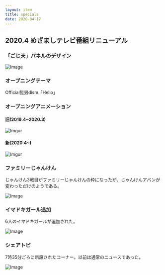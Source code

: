 ```yaml
---
layout: item
title: specials
date: 2020-04-17
---
```

## 2020.4 めざましテレビ番組リニューアル

### 「ごじ天」パネルのデザイン
<p><img  class="img-fluid" src="https://i.imgur.com/tOeWMjF.png" alt="Image"></p>

### オープニングテーマ
Official髭男dism「Hello」

### オープニングアニメーション
#### 旧(2019.4~2020.3)
<p><img class="img-fluid" src="https://imgur.com/UamoF8g.gif" alt="Imgur"></p>

#### 新(2020.4~)
<p><img class="img-fluid" src="https://imgur.com/ea9cPs3.gif" alt="Imgur"></p>

### ファミリーじゃんけん
じゃんけん3戦目がファミリーじゃんけんの枠になったが、じゃんけんアバンが変わっただけのようである。
<p><img class="img-fluid" src="https://i.imgur.com/7YLQUep.png" alt="Image"></p>

### イマドキガール追加
6人のイマドキガールが追加された。
<p><img class="img-fluid" src="https://i.imgur.com/xtLzw1U.png" alt="Image"></p>

### シェアトピ
7時35分ごろに新設されたコーナー。以前は通常のニュースであった。
<p><img class="img-fluid" src="https://i.imgur.com/cqZ4V2t.png" alt="Image"></p>
